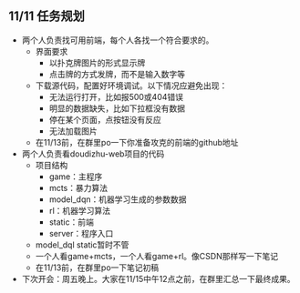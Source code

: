 ## 11/11 任务规划

* 两个人负责找可用前端，每个人各找一个符合要求的。
  * 界面要求
    * 以扑克牌图片的形式显示牌
    * 点击牌的方式发牌，而不是输入数字等
  * 下载源代码，配置好环境调试。以下情况应避免出现：
    * 无法运行打开，比如报500或404错误
    * 明显的数据缺失，比如下拉框没有数据
    * 停在某个页面，点按钮没有反应
    * 无法加载图片
  * 在11/13前，在群里po一下你准备攻克的前端的github地址
* 两个人负责看doudizhu-web项目的代码
  * 项目结构
    * game：主程序
    * mcts：暴力算法
    * model_dqn：机器学习生成的参数数据
    * rl：机器学习算法
    * static：前端
    * server：程序入口
  * model_dql static暂时不管
  * 一个人看game+mcts，一个人看game+rl。像CSDN那样写一下笔记
  * 在11/13前，在群里po一下笔记初稿
* 下次开会：周五晚上。大家在11/15中午12点之前，在群里汇总一下最终成果。